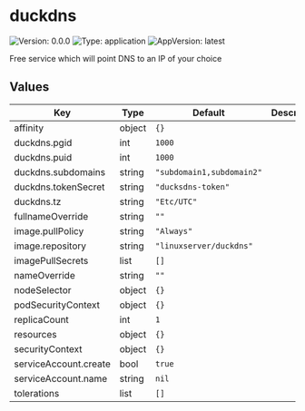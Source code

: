# duckdns

![Version: 0.0.0](https://img.shields.io/badge/Version-0.0.0-informational?style=flat-square) ![Type: application](https://img.shields.io/badge/Type-application-informational?style=flat-square) ![AppVersion: latest](https://img.shields.io/badge/AppVersion-latest-informational?style=flat-square)

Free service which will point DNS to an IP of your choice

## Values

| Key | Type | Default | Description |
|-----|------|---------|-------------|
| affinity | object | `{}` |  |
| duckdns.pgid | int | `1000` |  |
| duckdns.puid | int | `1000` |  |
| duckdns.subdomains | string | `"subdomain1,subdomain2"` |  |
| duckdns.tokenSecret | string | `"ducksdns-token"` |  |
| duckdns.tz | string | `"Etc/UTC"` |  |
| fullnameOverride | string | `""` |  |
| image.pullPolicy | string | `"Always"` |  |
| image.repository | string | `"linuxserver/duckdns"` |  |
| imagePullSecrets | list | `[]` |  |
| nameOverride | string | `""` |  |
| nodeSelector | object | `{}` |  |
| podSecurityContext | object | `{}` |  |
| replicaCount | int | `1` |  |
| resources | object | `{}` |  |
| securityContext | object | `{}` |  |
| serviceAccount.create | bool | `true` |  |
| serviceAccount.name | string | `nil` |  |
| tolerations | list | `[]` |  |
